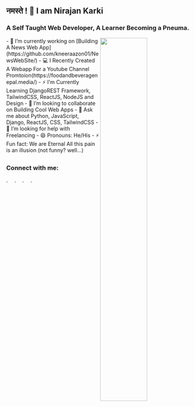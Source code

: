 ## नमस्ते ! 🙏 I am Nirajan Karki
### A Self Taught Web Developer, A Learner Becoming a Pneuma.

<div>
<img align="right" src="https://github.com/kneeraazon01/kneeraazon/blob/master/coding.gif" width="50%"/>
- 🔭 I’m currently working on [Building A News Web App](https://github.com/kneeraazon01/NewsWebSite/)
- 💻 I Recently Created A Webapp For a Youtube Channel Promtoion(https://foodandbeveragenepal.media/)
- ⚡️  I'm Currently Learning DjangoREST Framework, TailwindCSS, ReactJS, NodeJS and Design
- 👯 I’m looking to collaborate on Building Cool Web Apps 
- 💬 Ask me about Python, JavaScript, Django, ReactJS, CSS, TailwindCSS 
- 🤔 I’m looking for help with Freelancing 
- 😄 Pronouns: He/His
- ⚡ Fun fact: We are Eternal All this pain is an illusion (not funny? well...)
</div>

##
### Connect with me:

[<img src="https://img.icons8.com/color/48/000000/twitter.png" width="3.5%"/>](https://twitter.com/kneeraazon) [<img src="https://img.icons8.com/color/48/000000/stackoverflow.png" width="3.5%"/>](https://stackoverflow.com/users/10686964/nirajan-karki) [<img src="https://img.icons8.com/color/48/000000/linkedin.png" width="3.5%"/>](https://www.linkedin.com/in/kneeraazon/)  [<img src="https://sourcerer.io/icons/logo-sharing.svg" width="3.5%" alt="Sourcerer">](https://sourcerer.io/kneeraazon01/) 
